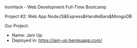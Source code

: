 IronHack - Web Development Full-Time Bootcamp

Project #2: Web App NodeJS&Express&HandleBars&MongoDB

Our Project:

- Name: Jam Up.
- Deployed in: https://jam-up.herokuapp.com/
